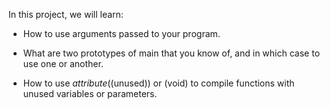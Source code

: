 In this project, we will learn:

* How to use arguments passed to your program.

* What are two prototypes of main that you know of, and in which case to use one or another.

* How to use _attribute_((unused)) or (void) to compile functions with unused variables or parameters.
